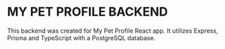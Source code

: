 # MY PET PROFILE BACKEND
This backend was created for My Pet Profile React app. It utilizes Express, Prisma and TypeScript with a PostgreSQL database. 

